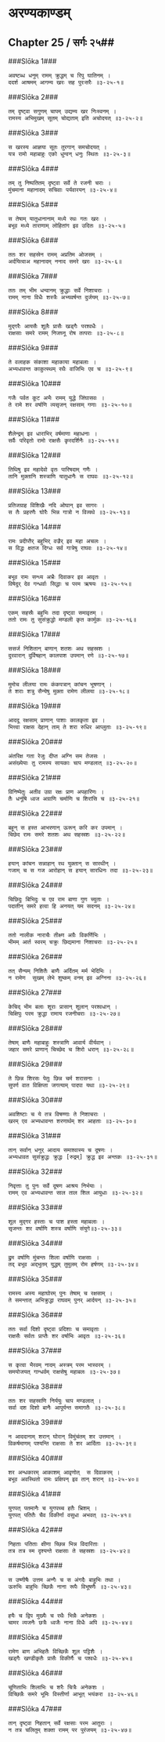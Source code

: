 अरण्यकाण्डम्
===============================


## Chapter 25  / सर्गः २५##


###Slōka 1###


    अवष्टब्ध धनुम् रामम् क्रुद्धम् च रिपु घातिनम् ।
    ददर्श आश्रमम् आगम्य खरः सह पुरःसरैः ॥३-२५-१॥


###Slōka 2###


    तम् दृष्ट्वा सगुणम् चापम् उद्यम्य खर निःस्वनम् ।
    रामस्य अभिमुखम् सूतम् चोद्यताम् इति अचोदयत् ॥३-२५-२॥


###Slōka 3###


    स खरस्य आज्ञया सूतः तुरगान् समचोदयत् ।
    यत्र रामो महाबाहुः एको धुन्वन् धनुः स्थितः ॥३-२५-३॥


###Slōka 4###


    तम् तु निष्पतितम् दृष्ट्वा सर्वे ते रजनी चराः ।
    मुंचमाना महानादम् सचिवाः पर्यवारयन् ॥३-२५-४॥


###Slōka 5###


    स तेषाम् यातुधानानाम् मध्ये रथः गतः खरः ।
    बभूव मध्ये ताराणाम् लोहितांग इव उदितः ॥३-२५-५॥


###Slōka 6###


    ततः शर सहस्रेन रामम् अप्रतिम ओजसम् ।
    अर्दयित्वाअ महानादम् ननाद समरे खरः ॥३-२५-६॥


###Slōka 7###


    ततः तम् भीम धन्वानम् क्रुद्धाः सर्वे निशाचराः ।
    रामम् नाना विधैः शस्त्रैः अभ्यवर्षन्त दुर्जयम् ॥३-२५-७॥


###Slōka 8###


    मुद्गरैः आयसैः शूलैः प्रासैः खड्गैः परश्वधैः ।
    राक्षसाः समरे रामम् निजघ्नू रोष तत्पराः ॥३-२५-८॥


###Slōka 9###


    ते वलाहक संकाशा महाकाया महाबलाः ।
    अभ्यधावन्त काकुत्स्थम् रथैः वाजिभिः एव च ॥३-२५-९॥


###Slōka 10###


    गजैः पर्वत कूट अभैः रामम् युद्धे जिंघासवः ।
    ते रामे शर वर्षाणि व्यसृजन् रक्षसाम् गणाः ॥३-२५-१०॥


###Slōka 11###


    शैलेन्द्रम् इव धाराभिर् वर्षमाणा महाधनाः ।
    सर्वैः परिवृतो रामो राक्षसैः कॄरदर्शिनैः ॥३-२५-११॥


###Slōka 12###


    तिथिषु इव महादेवो वृतः पारिषदाम् गणैः ।
    तानि मुक्तानि शस्त्राणि यातुधानैः स राघवः ॥३-२५-१२॥


###Slōka 13###


    प्रतिजग्राह विशिखैः नदि ओघान् इव सागरः ।
    स तैः प्रहरणैः घोरैः भिन्न गात्रो न विव्यथे ॥३-२५-१३॥


###Slōka 14###


    रामः प्रदीप्तैर् बहुभिर् वज्रैर् इव महा अचलः ।
    स विद्धः क्षतज दिग्धः सर्व गात्रेषु राघवः ॥३-२५-१४॥


###Slōka 15###


    बभूव रामः सन्ध्य अभ्रैः दिवाकर इव आवृतः ।
    विषेदुर् देव गन्धर्वाः सिद्धाः च परम ऋषयः ॥३-२५-१५॥


###Slōka 16###


    एकम् सहस्रैः बहुभिः तदा दृष्ट्वा समावृतम् ।
    ततो रामः तु सुसंक्रुद्धो मण्डली कृत कार्मुकः ॥३-२५-१६॥


###Slōka 17###


    ससर्ज निशितान् बाणान् शतशः अथ सहस्रशः ।
    दुरवारान् दुर्विषहान् कालपाश उपमान् रणे ॥३-२५-१७॥


###Slōka 18###


    मुमोच लीलया रामः कंकपत्रान् कांचन भूषणान् ।
    ते शराः शत्रु सैन्येषु मुक्ता रामेण लीलया ॥३-२५-१८॥


###Slōka 19###


    आददू रक्षसाम् प्राणान् पाशाः कालकृता इव ।
    भित्त्वा राक्षस देहान् ताम् ते शरा रुधिर आप्लुताः ॥३-२५-१९॥


###Slōka 20###


    अंतरिक्ष गता रेजुः दीप्त अग्नि सम तेजसः ।
    असंख्येयाः तु रामस्य सायकाः चाप मण्डलात् ॥३-२५-२०॥


###Slōka 21###


    विनिष्पेतुः अतीव उग्रा रक्षः प्राण अपहारिणः ।
    तैः धनूंषि ध्वज अग्राणि चर्माणि च शिरांसि च ॥३-२५-२१॥


###Slōka 22###


    बहून् स हस्त आभरणान् ऊरून् करि कर उपमान् ।
    चिछेद रामः समरे शतशः अथ सहस्रशः ॥३-२५-२२॥


###Slōka 23###


    हयान् कांचन सन्नाहान् रथ युक्तान् स सारथीन् ।
    गजाम् च स गज आरोहान् स हयान् सारधिनः तदा ॥३-२५-२३॥


###Slōka 24###


    चिछिदुः बिभिदुः च एव राम बाणा गुण च्युताः ।
    पदातीन् समरे हत्वा हि अनयत् यम सदनम् ॥३-२५-२४॥


###Slōka 25###


    ततो नालीक नाराचैः तीक्ष्ण अग्रैः विकर्णिभिः ।
    भीमम् आर्त स्वरम् चक्रुः छिद्यमाना निशाचराः ॥३-२५-२५॥


###Slōka 26###


    तत् सैन्यम् निशितैः बाणैः अर्दितम् मर्म भेदिभिः ।
    न रामेण  सुखम् लेभे शुष्कम् वनम् इव अग्निना ॥३-२५-२६॥


###Slōka 27###


    केचिद् भीम बलाः शूराः प्रासान् शूलान् परश्वधान् ।
    चिक्षिपुः परम क्रुद्धा रामाय रजनीचराः ॥३-२५-२७॥


###Slōka 28###


    तेषाम् बाणैः महाबाहुः शस्त्राणि आवार्य वीर्यवान् ।
    जहार समरे प्राणान् चिच्छेद च शिरो धरान् ॥३-२५-२८॥


###Slōka 29###


    ते छिन्न शिरसः पेतुः छिन्न चर्म शरासनाः ।
    सुपर्ण वात विक्षिप्ता जगत्याम् पादपा यथा ॥३-२५-२९॥


###Slōka 30###


    अवशिष्टाः च ये तत्र विषण्णाः ते निशाचराः ।
    खरम् एव अभ्यधावन्त शरणार्थम् शर आहताः ॥३-२५-३०॥


###Slōka 31###


    तान् सर्वान् धनुर् आदाय समाश्वास्य च दूषणः ।
    अभ्यधावत सुसंक्रुद्धः क्रुद्धः [रुद्रम्] क्रुद्ध इव अन्तकः ॥३-२५-३१॥


###Slōka 32###


    निवृत्ताः तु पुनः सर्वे दूषण आश्रय निर्भयाः ।
    रामम् एव अभ्यधावन्त साल ताल शिल आयुधाः ॥३-२५-३२॥


###Slōka 33###


    शूल मुद्गर हस्ताः च पाश हस्ता महाबलाः ।
    सृजन्तः शर वर्षाणि शस्त्र वर्षाणि संयुगे॥३-२५-३३॥


###Slōka 34###


    द्रुम वर्षाणि मुंचन्तः शिला वर्षाणि राक्षसाः ।
    तद् बभूव अद्भुतम् युद्धम् तुमुलम् रोम हर्षणम् ॥३-२५-३४॥


###Slōka 35###


    रामस्य अस्य महाघोरम् पुनः तेषाम् च रक्षसाम् ।
    ते समन्तात् अभिक्रुद्धा राघवम् पुनर् आर्दयन् ॥३-२५-३५॥


###Slōka 36###


    ततः सर्वा दिशो दृष्ट्वा प्रदिशाः च समावृताः ।
    राक्षसैः सर्वतः प्राप्तैः शर वर्षाभिः आवृतः ॥३-२५-३६॥


###Slōka 37###


    स कृत्वा भैरवम् नादम् अस्त्रम् परम भास्वरम् ।
    समयोजयत् गान्धर्वम् राक्षसेषु महाबलः ॥३-२५-३७॥


###Slōka 38###


    ततः शर सहस्राणि निर्ययुः चाप मण्डलात् ।
    सर्वा दश दिशो बानैः आपूर्यन्त समागतैः ॥३-२५-३८॥


###Slōka 39###


    न आददानाम् शरान् घोरान् विमुंचंतम् शर उत्तमान् ।
    विकर्षमाणम् पश्यन्ति राक्षसाः ते शर आर्दिताः ॥३-२५-३९॥


###Slōka 40###


    शर अन्धकारम् आकाशम् आवृणोत्  स दिवाकरम् ।
    बभूव अवस्थितो रामः प्रक्षिपन् इव तान् शरान् ॥३-२५-४०॥


###Slōka 41###


    युगपत् पतमानैः च युगपच्च हतैः भ्रिशम् ।
    युगपत् पतितैः चैव विकीर्णा वसुधा अभवत् ॥३-२५-४१॥


###Slōka 42###


    निहताः पतिताः क्षीणा च्छिन्न भिन्न विदारिताः ।
    तत्र तत्र स्म दृश्यन्ते राक्षसाः ते सहस्रशः ॥३-२५-४२॥


###Slōka 43###


    स उष्णीषैः उत्तम अन्गैः च स अंगदैः बाहुभिः तथा ।
    ऊरुभिः बाहुभिः च्छिन्नैः नाना रूपैः विभूषणैः ॥३-२५-४३॥


###Slōka 44###


    हयैः च द्विप मुख्यैः च रथैः भिन्नैः अनेकशः ।
    चामर व्यजनैः छत्रैः ध्वजैः नाना विधैः अपि ॥३-२५-४४॥


###Slōka 45###


    रामेण बाण अभिहतैः विच्छिन्नैः शूल पट्टिशैः ।
    खड्गैः खण्डीकृतैः प्रासैः विकीर्णैः च पश्वधैः ॥३-२५-४५॥


###Slōka 46###


    चूणिताभिः शिलाभिः च शरैः चित्रैः अनेकशः ।
    विच्छिन्नैः समरे भूमिः विस्तीर्णा आभूत् भयंकरा ॥३-२५-४६॥


###Slōka 47###


    तान् दृष्ट्वा निहतान् सर्वे रक्षसाः परम आतुराः ।
    न तत्र चलितुम् शक्ता रामम् पर पुरंजयम् ॥३-२५-४७॥


